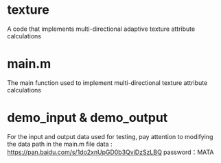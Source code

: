 # texture
A code that implements multi-directional adaptive texture attribute calculations
# main.m 
The main function used to implement multi-directional texture attribute calculations
# demo_input & demo_output
For the input and output data used for testing, pay attention to modifying the data path in the main.m file
data : https://pan.baidu.com/s/1do2xnUpGD0b3QviDzSzLBQ 
password：MATA
